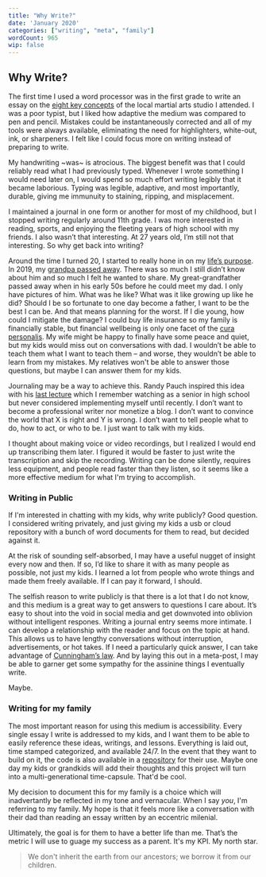 ```yaml
---
title: "Why Write?"
date: 'January 2020'
categories: ["writing", "meta", "family"]
wordCount: 965
wip: false
---
```


## Why Write?

The first time I used a word processor was in the first grade to write an essay on the [eight key concepts](https://fivemoodovalues.wordpress.com/philosophy/eight-key-concepts/) of the local martial arts studio I attended. I was a poor typist, but I liked how adaptive the medium was compared to pen and pencil. Mistakes could be instantaneously corrected and all of my tools were always available, eliminating the need for highlighters, white-out, ink, or sharpeners. I felt like I could focus more on writing instead of preparing to write.

My handwriting ~was~ is atrocious. The biggest benefit was that I could reliably read what I had previously typed. Whenever I wrote something I would need later on, I would spend so much effort writing legibly that it became laborious. Typing was legible, adaptive, and most importantly, durable, giving me immunuity to staining, ripping, and misplacement.

I maintained a journal in one form or another for most of my childhood, but I stopped writing regularly around 11th grade. I was more interested in reading, sports, and enjoying the fleeting years of high school with my friends. I also wasn’t that interesting. At 27 years old, I’m still not that interesting. So why get back into writing?

Around the time I turned 20, I started to really hone in on my [life’s purpose](/purpose). In 2019, my [grandpa passed away](/grandpa). There was so much I still didn’t know about him and so much I felt he wanted to share. My great-grandfather passed away when in his early 50s before he could meet my dad. I only have pictures of him. What was he like? What was it like growing up like he did? Should I be so fortunate to one day become a father, I want to be the best I can be. And that means planning for the worst. If I die young, how could I mitigate the damage? I could buy life insurance so my family is financially stable, but financial wellbeing is only one facet of the [cura personalis](https://en.wikipedia.org/wiki/Cura_personalis). My wife might be happy to finally have some peace and quiet, but my kids would miss out on conversations with dad. I wouldn’t be able to teach them what I want to teach them – and worse, they wouldn’t be able to learn from my mistakes. My relatives won't be able to answer those questions, but maybe I can answer them for my kids.

Journaling may be a way to achieve this. Randy Pauch inspired this idea with his [last lecture](https://www.youtube.com/watch?v=ji5_MqicxSo) which I remember watching as a senior in high school but never considered implementing myself until recently. I don’t want to become a professional writer nor monetize a blog. I don’t want to convince the world that X is right and Y is wrong. I don’t want to tell people what to do, how to act, or who to be. I just want to talk with my kids.

I thought about making voice or video recordings, but I realized I would end up transcribing them later. I figured it would be faster to just write the transcription and skip the recording. Writing can be done silently, requires less equipment, and people read faster than they listen, so it seems like a more effective medium for what I'm trying to accomplish.

### Writing in Public

If I'm interested in chatting with my kids, why write publicly? Good question. I considered writing privately, and just giving my kids a usb or cloud repository with a bunch of word documents for them to read, but decided against it.

At the risk of sounding self-absorbed, I may have a useful nugget of insight every now and then. If so, I’d like to share it with as many people as possible, not just my kids. I learned a lot from people who wrote things and made them freely available. If I can pay it forward, I should.

The selfish reason to write publicly is that there is a lot that I do not know, and this medium is a great way to get answers to questions I care about. It’s easy to shout into the void in social media and get downvoted into oblivion without intelligent respones. Writing a journal entry seems more intimate. I can develop a relationship with the reader and focus on the topic at hand. This allows us to have lengthy conversations without interruption, advertisements, or hot takes. If I need a particularly quick answer, I can take advantage of [Cunningham’s law](https://meta.wikimedia.org/wiki/Cunningham%27s_Law). And by laying this out in a meta-post, I may be able to garner get some sympathy for the assinine things I eventually write.

Maybe.

### Writing for my family

The most important reason for using this medium is accessibility. Every single essay I write is addressed to my kids, and I want them to be able to easily reference these ideas, writings, and lessons. Everything is laid out, time stamped categorized, and available 24/7. In the event that they want to build on it, the code is also available in a [repository](https://github.com/Anthony-Calderaro/calderarrow) for their use. Maybe one day my kids or grandkids will add their thoughts and this project will turn into a multi-generational time-capsule. That'd be cool.

My decision to document this for my family is a choice which will inadvertantly be reflected in my tone and vernacular. When I say _you_, I'm referring to my family. My hope is that it feels more like a conversation with their dad than reading an essay written by an eccentric milenial.

Ultimately, the goal is for them to have a better life than me. That’s the metric I will use to guage my success as a parent. It's my KPI. My north star.

> We don't inherit the earth from our ancestors; we borrow it from our children.
